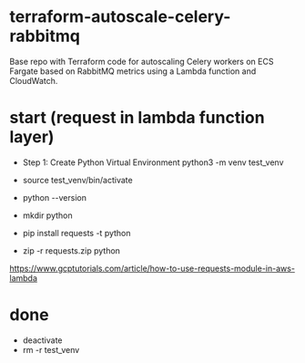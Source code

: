 # terraform-autoscale-celery-rabbitmq
Base repo with Terraform code for autoscaling Celery workers on ECS Fargate based on RabbitMQ metrics using a Lambda function and CloudWatch.

# start (request in lambda function layer)
- Step 1: Create Python Virtual Environment
python3 -m venv test_venv

- source test_venv/bin/activate

- python --version

- mkdir python

- pip install requests -t python

- zip -r requests.zip python

https://www.gcptutorials.com/article/how-to-use-requests-module-in-aws-lambda

# done

- deactivate
- rm -r test_venv